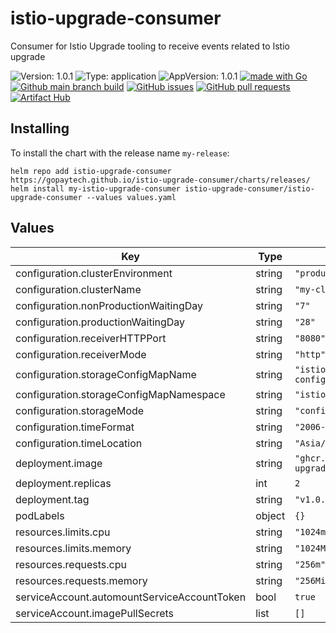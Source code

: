 # istio-upgrade-consumer

Consumer for Istio Upgrade tooling to receive events related to Istio upgrade

![Version: 1.0.1](https://img.shields.io/badge/Version-1.0.1-informational?style=flat-square) ![Type: application](https://img.shields.io/badge/Type-application-informational?style=flat-square) ![AppVersion: 1.0.1](https://img.shields.io/badge/AppVersion-1.0.1-informational?style=flat-square) [![made with Go](https://img.shields.io/badge/made%20with-Go-brightgreen)](http://golang.org) [![Github main branch build](https://img.shields.io/github/workflow/status/gopaytech/istio-upgrade-consumer/Main)](https://github.com/gopaytech/istio-upgrade-consumer/actions/workflows/main.yml) [![GitHub issues](https://img.shields.io/github/issues/gopaytech/istio-upgrade-consumer)](https://github.com/gopaytech/istio-upgrade-consumer/issues) [![GitHub pull requests](https://img.shields.io/github/issues-pr/gopaytech/istio-upgrade-consumer)](https://github.com/gopaytech/istio-upgrade-consumer/pulls)[![Artifact Hub](https://img.shields.io/endpoint?url=https://artifacthub.io/badge/repository/istio-upgrade-consumer)](https://artifacthub.io/packages/search?repo=istio-upgrade-consumer)

## Installing

To install the chart with the release name `my-release`:

```console
helm repo add istio-upgrade-consumer https://gopaytech.github.io/istio-upgrade-consumer/charts/releases/
helm install my-istio-upgrade-consumer istio-upgrade-consumer/istio-upgrade-consumer --values values.yaml
```

## Values

| Key | Type | Default | Description |
|-----|------|---------|-------------|
| configuration.clusterEnvironment | string | `"production"` |  |
| configuration.clusterName | string | `"my-cluster"` |  |
| configuration.nonProductionWaitingDay | string | `"7"` |  |
| configuration.productionWaitingDay | string | `"28"` |  |
| configuration.receiverHTTPPort | string | `"8080"` |  |
| configuration.receiverMode | string | `"http"` |  |
| configuration.storageConfigMapName | string | `"istio-auto-upgrade-config"` |  |
| configuration.storageConfigMapNamespace | string | `"istio-system"` |  |
| configuration.storageMode | string | `"configmap"` |  |
| configuration.timeFormat | string | `"2006-01-02"` |  |
| configuration.timeLocation | string | `"Asia/Jakarta"` |  |
| deployment.image | string | `"ghcr.io/gopaytech/istio-upgrade-consumer"` |  |
| deployment.replicas | int | `2` |  |
| deployment.tag | string | `"v1.0.1"` |  |
| podLabels | object | `{}` |  |
| resources.limits.cpu | string | `"1024m"` |  |
| resources.limits.memory | string | `"1024Mi"` |  |
| resources.requests.cpu | string | `"256m"` |  |
| resources.requests.memory | string | `"256Mi"` |  |
| serviceAccount.automountServiceAccountToken | bool | `true` |  |
| serviceAccount.imagePullSecrets | list | `[]` |  |

